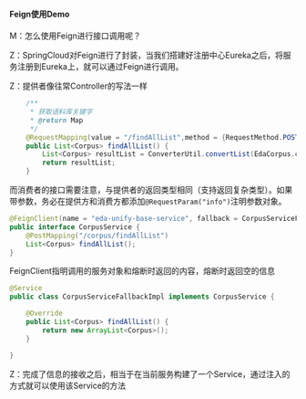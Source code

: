 #### Feign使用Demo

M：怎么使用Feign进行接口调用呢？

Z：SpringCloud对Feign进行了封装，当我们搭建好注册中心Eureka之后，将服务注册到Eureka上，就可以通过Feign进行调用。

Z：提供者像往常Controller的写法一样

```java
    /**
     * 获取语料库关键字
     * @return Map
     */
    @RequestMapping(value = "/findAllList",method = {RequestMethod.POST,RequestMethod.GET})
    public List<Corpus> findAllList() {
        List<Corpus> resultList = ConverterUtil.convertList(EdaCorpus.class, Corpus.class, edaCorpusService.list());
        return resultList;
    }
```

而消费者的接口需要注意，与提供者的返回类型相同（支持返回复杂类型）。如果带参数，务必在提供方和消费方都添加``@RequestParam("info")``注明参数对象。

```java
@FeignClient(name = "eda-unify-base-service", fallback = CorpusServiceFallbackImpl.class)
public interface CorpusService {
    @PostMapping("/corpus/findAllList")
    List<Corpus> findAllList();
}
```

FeignClient指明调用的服务对象和熔断时返回的内容，熔断时返回空的信息

```java
@Service
public class CorpusServiceFallbackImpl implements CorpusService {

    @Override
    public List<Corpus> findAllList() {
        return new ArrayList<Corpus>();
    }

}
```

Z：完成了信息的接收之后，相当于在当前服务构建了一个Service，通过注入的方式就可以使用该Service的方法